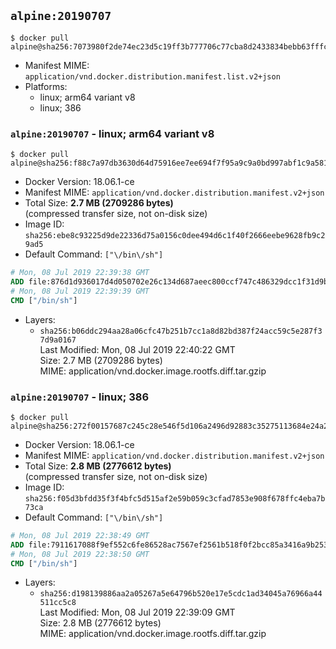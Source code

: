 ## `alpine:20190707`

```console
$ docker pull alpine@sha256:7073980f2de74ec23d5c19ff3b777706c77cba8d2433834bebb63fffc3da8025
```

-	Manifest MIME: `application/vnd.docker.distribution.manifest.list.v2+json`
-	Platforms:
	-	linux; arm64 variant v8
	-	linux; 386

### `alpine:20190707` - linux; arm64 variant v8

```console
$ docker pull alpine@sha256:f88c7a97db3630d64d75916ee7ee694f7f95a9c9a0bd997abf1c9a5812f83894
```

-	Docker Version: 18.06.1-ce
-	Manifest MIME: `application/vnd.docker.distribution.manifest.v2+json`
-	Total Size: **2.7 MB (2709286 bytes)**  
	(compressed transfer size, not on-disk size)
-	Image ID: `sha256:ebe8c93225d9de22336d75a0156c0dee494d6c1f40f2666eebe9628fb9c29ad5`
-	Default Command: `["\/bin\/sh"]`

```dockerfile
# Mon, 08 Jul 2019 22:39:38 GMT
ADD file:876d1d936017d4d050702e26c134d687aeec800ccf747c486329dcc1f31d9bea in / 
# Mon, 08 Jul 2019 22:39:39 GMT
CMD ["/bin/sh"]
```

-	Layers:
	-	`sha256:b06ddc294aa28a06cfc47b251b7cc1a8d82bd387f24acc59c5e287f37d9a0167`  
		Last Modified: Mon, 08 Jul 2019 22:40:22 GMT  
		Size: 2.7 MB (2709286 bytes)  
		MIME: application/vnd.docker.image.rootfs.diff.tar.gzip

### `alpine:20190707` - linux; 386

```console
$ docker pull alpine@sha256:272f00157687c245c28e546f5d106a2496d92883c35275113684e24a24aeef6d
```

-	Docker Version: 18.06.1-ce
-	Manifest MIME: `application/vnd.docker.distribution.manifest.v2+json`
-	Total Size: **2.8 MB (2776612 bytes)**  
	(compressed transfer size, not on-disk size)
-	Image ID: `sha256:f05d3bfdd35f3f4bfc5d515af2e59b059c3cfad7853e908f678ffc4eba7b73ca`
-	Default Command: `["\/bin\/sh"]`

```dockerfile
# Mon, 08 Jul 2019 22:38:49 GMT
ADD file:7911617088f9ef552c6fe86528ac7567ef2561b518f0f2bcc85a3416a9b253d3 in / 
# Mon, 08 Jul 2019 22:38:50 GMT
CMD ["/bin/sh"]
```

-	Layers:
	-	`sha256:d198139886aa2a05267a5e64796b520e17e5cdc1ad34045a76966a44511cc5c8`  
		Last Modified: Mon, 08 Jul 2019 22:39:09 GMT  
		Size: 2.8 MB (2776612 bytes)  
		MIME: application/vnd.docker.image.rootfs.diff.tar.gzip

